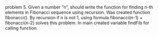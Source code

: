 problem 5. Given a number “n”, should write the function for finding n-th
elements in Fibonacci sequence using recursion. Was created function fibonacci(). 
By recursion if n is not 1, using formula fibonacci(n-1) + fibonacci(n-2)
solves this problem. In main created variable findFib for calling function.
 